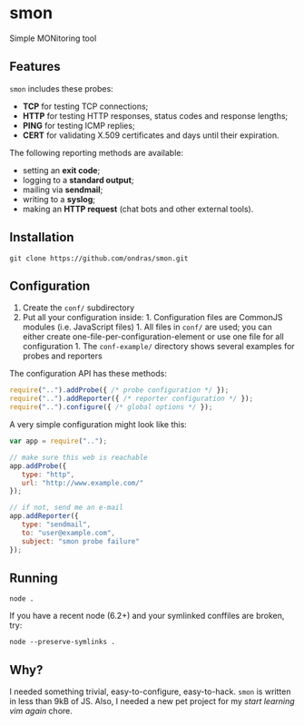 # smon

Simple MONitoring tool

## Features

`smon` includes these probes:
   - **TCP** for testing TCP connections;
   - **HTTP** for testing HTTP responses, status codes and response lengths;
   - **PING** for testing ICMP replies;
   - **CERT** for validating X.509 certificates and days until their expiration.

The following reporting methods are available:
   - setting an **exit code**;
   - logging to a **standard output**;
   - mailing via **sendmail**;
   - writing to a **syslog**;
   - making an **HTTP request** (chat bots and other external tools).

## Installation

```
git clone https://github.com/ondras/smon.git
```

## Configuration

  1. Create the `conf/` subdirectory
  1. Put all your configuration inside:
    1. Configuration files are CommonJS modules (i.e. JavaScript files)
    1. All files in `conf/` are used; you can either create one-file-per-configuration-element or use one file for all configuration
    1. The `conf-example/` directory shows several examples for probes and reporters

The configuration API has these methods:

```js
require("..").addProbe({ /* probe configuration */ });
require("..").addReporter({ /* reporter configuration */ });
require("..").configure({ /* global options */ });
```

A very simple configuration might look like this:
```js
var app = require("..");

// make sure this web is reachable
app.addProbe({
   type: "http",
   url: "http://www.example.com/"
});

// if not, send me an e-mail
app.addReporter({
   type: "sendmail",
   to: "user@example.com",
   subject: "smon probe failure"
});
```

## Running

```
node .
```

If you have a recent node (6.2+) and your symlinked conffiles are broken, try:

```
node --preserve-symlinks .
```

## Why?

I needed something trivial, easy-to-configure, easy-to-hack. `smon` is written in less than 9kB of JS. Also, I needed a new pet project for my *start learning vim again* chore.
